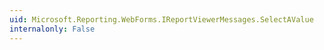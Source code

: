 ```yaml
---
uid: Microsoft.Reporting.WebForms.IReportViewerMessages.SelectAValue
internalonly: False
---
```

